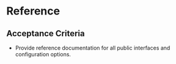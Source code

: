 # Reference

<!-- TODO: Document API references, configuration options, and CLI commands if applicable -->

## Acceptance Criteria

- Provide reference documentation for all public interfaces and configuration options.
